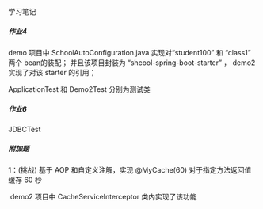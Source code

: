 学习笔记

##### 作业4

demo 项目中 SchoolAutoConfiguration.java 实现对“student100” 和 “class1” 两个 bean的装配； 并且该项目封装为 “shcool-spring-boot-starter” ， demo2 实现了对该 starter 的引用；

ApplicationTest 和 Demo2Test 分别为测试类

##### 作业6

JDBCTest

##### 附加题

1：(挑战) 基于 AOP 和自定义注解，实现 @MyCache(60) 对于指定方法返回值缓存 60 秒

​	demo2 项目中 CacheServiceInterceptor 类内实现了该功能

